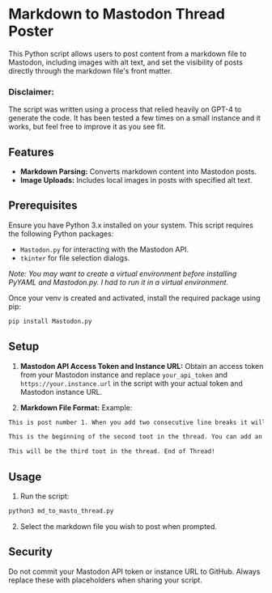 # Markdown to Mastodon Thread Poster

This Python script allows users to post content from a markdown file to Mastodon, including images with alt text, and set the visibility of posts directly through the markdown file's front matter. 
### Disclaimer:
The script was written using a process that relied heavily on GPT-4 to generate the code. It has been tested a few times on a small instance and it works, but feel free to improve it as you see fit. 

## Features

- **Markdown Parsing:** Converts markdown content into Mastodon posts.
- **Image Uploads:** Includes local images in posts with specified alt text.
  
## Prerequisites

Ensure you have Python 3.x installed on your system. This script requires the following Python packages:

- `Mastodon.py` for interacting with the Mastodon API.
- `tkinter` for file selection dialogs.

*Note: You may want to create a virtual environment before installing PyYAML and Mastodon.py. I had to run it in a virtual environment.*

Once your venv is created and activated, install the required package using pip:

```bash
pip install Mastodon.py
```

## Setup

1. **Mastodon API Access Token and Instance URL:** Obtain an access token from your Mastodon instance and replace `your_api_token` and `https://your.instance.url` in the script with your actual token and Mastodon instance URL.

2. **Markdown File Format:** Example:

```markdown
This is post number 1. When you add two consecutive line breaks it will create the next toot in the thread.

This is the beginning of the second toot in the thread. You can add an image using the standard markdown image embed format. The caption will be added as alt text. ![Image Alt Text](path/to/image.jpg)

This will be the third toot in the thread. End of Thread!
```

## Usage

1. Run the script:

```bash
python3 md_to_masto_thread.py
```

2. Select the markdown file you wish to post when prompted.


## Security

Do not commit your Mastodon API token or instance URL to GitHub. Always replace these with placeholders when sharing your script.
